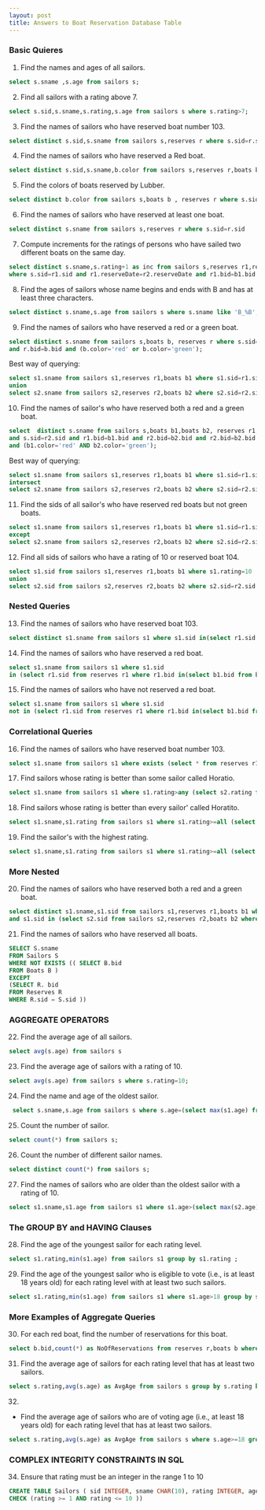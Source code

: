 ```yaml
---
layout: post
title: Answers to Boat Reservation Database Table
---
```

### Basic Quieres
1) Find the names and ages of all sailors.	
``` sql
select s.sname ,s.age from sailors s;
```
2) Find all sailors with a rating above 7.
```sql 
select s.sid,s.sname,s.rating,s.age from sailors s where s.rating>7;
```
3) Find the names of sailors who have reserved boat number 103.
``` sql
select distinct s.sid,s.sname from sailors s,reserves r where s.sid=r.sid and r.bid=103
```
4) Find the names of sailors who have reserved a Red boat.
```sql
select distinct s.sid,s.sname,b.color from sailors s,reserves r,boats b where s.sid=r.sid and r.bid=b.bid and b.color='red';
```
5) Find the colors of boats reserved by Lubber.
```sql
select distinct b.color from sailors s,boats b , reserves r where s.sid=r.sid and r.bid=b.bid and s.sname='Lubber'
```
6) Find the names of sailors who have reserved at least one boat.
```sql 
select distinct s.sname from sailors s,reserves r where s.sid=r.sid
```
7) Compute increments for the ratings of persons who have sailed two different boats on the same day.	
``` sql 
select distinct s.sname,s.rating+1 as inc from sailors s,reserves r1,reserves r2,boats b1,boats b2
where s.sid=r1.sid and r1.reserveDate=r2.reserveDate and r1.bid=b1.bid and b1.color<>b2.color;
```
8) Find the ages of sailors whose name begins and ends with B and has at least three characters.
```sql
select distinct s.sname,s.age from sailors s where s.sname like 'B_%B';
```
9)  Find the names of sailors who have reserved a red or a green boat.
```sql
select distinct s.sname from sailors s,boats b, reserves r where s.sid=r.sid 
and r.bid=b.bid and (b.color='red' or b.color='green');
```
Best way of querying:
```sql
select s1.sname from sailors s1,reserves r1,boats b1 where s1.sid=r1.sid and r1.bid=b1.bid and b1.color='red'
union 
select s2.sname from sailors s2,reserves r2,boats b2 where s2.sid=r2.sid and r2.bid=b2.bid and b2.color='green';
```

10) Find the names of sailor's who have reserved both a red and a green boat.
```sql 
select  distinct s.sname from sailors s,boats b1,boats b2, reserves r1,reserves r2 where s.sid=r1.sid 
and s.sid=r2.sid and r1.bid=b1.bid and r2.bid=b2.bid and r2.bid=b2.bid 
and (b1.color='red' AND b2.color='green'); 
```
Best way of querying:
```sql 
select s1.sname from sailors s1,reserves r1,boats b1 where s1.sid=r1.sid and r1.bid=b1.bid and b1.color='red'
intersect 
select s2.sname from sailors s2,reserves r2,boats b2 where s2.sid=r2.sid and r2.bid=b2.bid and b2.color='green';
```
11) Find the sids of all sailor's who have reserved red boats but not green boats.
```sql
select s1.sname from sailors s1,reserves r1,boats b1 where s1.sid=r1.sid and r1.bid=b1.bid and b1.color='red'
except 
select s2.sname from sailors s2,reserves r2,boats b2 where s2.sid=r2.sid and r2.bid=b2.bid and b2.color='green';
```

12) Find all sids of sailors who have a rating of 10 or reserved boat 104.
```sql
select s1.sid from sailors s1,reserves r1,boats b1 where s1.rating=10
union
select s2.sid from sailors s2,reserves r2,boats b2 where s2.sid=r2.sid and r2.bid=104
```
### Nested Queries
13) Find the names of sailors who have reserved boat 103.
```sql
select distinct s1.sname from sailors s1 where s1.sid in(select r1.sid from reserves r1 where r1.bid=103) 
```
14) Find the names of sailors who have reserved a red boat.
```sql
select s1.sname from sailors s1 where s1.sid 
in (select r1.sid from reserves r1 where r1.bid in(select b1.bid from boats b1 where b1.color='red')) 
```
15) Find the names of sailors who have not reserved a red boat.
```sql 
select s1.sname from sailors s1 where s1.sid 
not in (select r1.sid from reserves r1 where r1.bid in(select b1.bid from boats b1 where b1.color='red')) 
```
### Correlational Queries
16)	Find the names of sailors who have reserved boat number 103.
```sql
select s1.sname from sailors s1 where exists (select * from reserves r1 where r1.bid=103 and s1.sid=r1.sid)
```
17) Find sailors whose rating is better than some sailor called Horatio.
```sql 
select s1.sname from sailors s1 where s1.rating>any (select s2.rating from sailors s2 where s2.sname='Horatio')
```
18)	Find sailors whose rating is better than every sailor' called Horatito.
```sql
select s1.sname,s1.rating from sailors s1 where s1.rating>=all (select s2.rating from sailors s2 where s2.sname='Horatio')
```
19)	Find the sailor's with the highest rating.
```sql 
select s1.sname,s1.rating from sailors s1 where s1.rating>=all (select s2.rating from sailors s2)
```
### More Nested
20) Find the names of sailors who have reserved both a red and a green boat.
```sql
select distinct s1.sname,s1.sid from sailors s1,reserves r1,boats b1 where s1.sid=r1.sid and r1.bid=b1.bid and b1.color='red'
and s1.sid in (select s2.sid from sailors s2,reserves r2,boats b2 where s2.sid=r2.sid and r2.bid=b2.bid and b2.color='green')
```
21)  Find the names of sailors who have reserved all boats.
```sql
SELECT S.sname
FROM Sailors S
WHERE NOT EXISTS (( SELECT B.bid
FROM Boats B )
EXCEPT
(SELECT R. bid
FROM Reserves R
WHERE R.sid = S.sid ))
```
### AGGREGATE OPERATORS
22)	Find the average age of all sailors.
```sql
select avg(s.age) from sailors s
```

23) Find the average age of sailors with a rating of 10.
```sql
select avg(s.age) from sailors s where s.rating=10;
```

24) Find the name and age of the oldest sailor.
 ```sql   
  select s.sname,s.age from sailors s where s.age=(select max(s1.age) from sailors s1);
  ```
 

25) Count the number of sailor.
```sql
select count(*) from sailors s;
```

26)	Count the number of different sailor names.
```sql 
select distinct count(*) from sailors s;
```

27)	Find the names of sailors who are older than the oldest sailor with a rating of 10.
```sql 
select s1.sname,s1.age from sailors s1 where s1.age>(select max(s2.age) from sailors s2 where s2.rating=10);
```
### The GROUP BY and HAVING Clauses
28)	Find the age of the youngest sailor for each rating level.
```sql 
select s1.rating,min(s1.age) from sailors s1 group by s1.rating ;
```
29) Find the age of the youngest sailor who is eligible to vote (i.e., is at least 18 years old) for each rating level with at least two such sailors.
```sql
select s1.rating,min(s1.age) from sailors s1 where s1.age>18 group by s1.rating having count(*)>=2 ;
```
### More Examples of Aggregate Queries
30)	 For each red boat, find the number of reservations for this boat.
```sql
select b.bid,count(*) as NoOfReservations from reserves r,boats b where r.bid=b.bid and b.color='red' group by b.bid
```
31) Find the average age of sailors for each rating level that has at least two sailors.
```sql
select s.rating,avg(s.age) as AvgAge from sailors s group by s.rating having count(*)>1;
```
32)
* Find the average age of sailors who are of voting age (i.e., at least 18 years old) for each rating level that has at least two sailors.
```sql
select s.rating,avg(s.age) as AvgAge from sailors s where s.age>=18 group by s.rating having count(*)>1;
```
### COMPLEX INTEGRITY CONSTRAINTS IN SQL
34) Ensure that rating must be an integer in the range 1 to 10
```sql
CREATE TABLE Sailors ( sid INTEGER, sname CHAR(10), rating INTEGER, age REAL, PRIMARY KEY (sid),
CHECK (rating >= 1 AND rating <= 10 ))	
```

